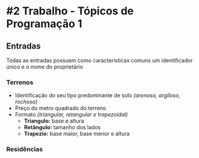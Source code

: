 # #2 Trabalho - Tópicos de Programação 1

## Entradas
Todas as entradas possuem como características comuns um identificador único e o nome do proprietário

### Terrenos

- Identificação do seu tipo predominante de solo
*(arenoso, argiloso, rochoso)*
- Preço do metro quadrado do terreno
- Formato *(triangular, retangular e trapezoidal)*
  - **Triangulo:** base e altura
  - **Retângulo:** tamanho dos lados
  - **Trapezio:** base maior, base menor e altura

### Residências

